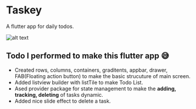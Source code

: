 # Taskey
A flutter app for daily todos. 

![alt text](https://github.com/ralphcoder/Parallel-Inertia/blob/master/readme%20assets/Mockup_02_marble_PSD_compressed.jpg
)

## Todo I performed to make this flutter app 😅
- Created rows, columns, containers, graditents, appbar, drawer, FAB(Floating action button) to make the basic strucuture of main screen.
- Added listview builder with listTile to make Todo List.
- Ased provider package for state management to make the **adding, tracking, deleting** of tasks dynamic.
- Added nice slide effect to delete a task.

